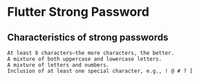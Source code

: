 # Flutter Strong Password


## Characteristics of strong passwords

    At least 8 characters—the more characters, the better.
    A mixture of both uppercase and lowercase letters.
    A mixture of letters and numbers.
    Inclusion of at least one special character, e.g., ! @ # ? ]
